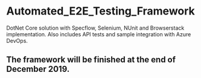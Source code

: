 # Automated_E2E_Testing_Framework
DotNet Core solution with Specflow, Selenium, NUnit and Browserstack implementation. Also includes API tests and sample integration with Azure DevOps.

## The framework will be finished at the end of December 2019.
